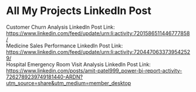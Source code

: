 # All My Projects LinkedIn Post 
Customer Churn Analysis LinkedIn Post Link: https://www.linkedin.com/feed/update/urn:li:activity:7201586511446777858/     
Medicine Sales Performance LinkedIn Post Link: https://www.linkedin.com/feed/update/urn:li:activity:7204470633739542529/       
Hospital Emergency Room Visit Analysis LinkedIn Post Link:  https://www.linkedin.com/posts/amit-patel999_power-bi-report-activity-7262789239749181440-ARDN?utm_source=share&utm_medium=member_desktop
